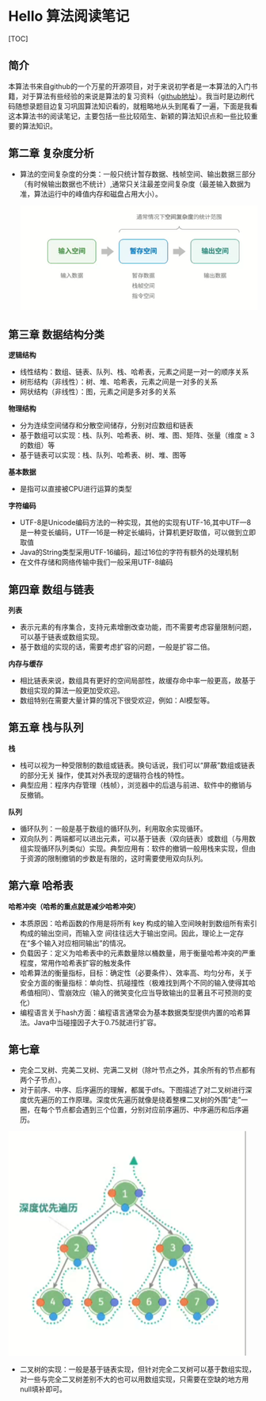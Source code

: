 # Hello 算法阅读笔记

[TOC]

## 简介

本算法书来自github的一个万星的开源项目，对于来说初学者是一本算法的入门书籍，对于算法有些经验的来说是算法的复习资料（[github地址](https://github.com/krahets/hello-algo)）。我当时是边刷代码随想录题目边复习巩固算法知识看的，就粗略地从头到尾看了一遍，下面是我看这本算法书的阅读笔记，主要包括一些比较陌生、新颖的算法知识点和一些比较重要的算法知识。

## 第二章 复杂度分析

* 算法的空间复杂度的分类：一般只统计暂存数据、栈帧空间、输出数据三部分（有时候输出数据也不统计）,通常只关注最差空间复杂度（最差输入数据为准，算法运行中的峰值内存和磁盘占用大小）。

  ![image-20240129002353827](../images/ReadingNote1.png)

## 第三章 数据结构分类

**逻辑结构**

* 线性结构：数组、链表、队列、栈、哈希表，元素之间是一对一的顺序关系
* 树形结构（非线性）：树、堆、哈希表，元素之间是一对多的关系
* 网状结构（非线性）：图，元素之间是多对多的关系

**物理结构**

* 分为连续空间储存和分散空间储存，分别对应数组和链表
* 基于数组可以实现：栈、队列、哈希表、树、堆、图、矩阵、张量（维度 ≥ 3 的数组）等
* 基于链表可以实现：栈、队列、哈希表、树、堆、图等

**基本数据**

* 是指可以直接被CPU进行运算的类型

**字符编码**

* UTF-8是Unicode编码方法的一种实现，其他的实现有UTF-16,其中UTF—8是一种变长编码，UTF—16是一种定长编码，计算机更好取值，可以做到立即取值
* Java的String类型采用UTF-16编码，超过16位的字符有额外的处理机制
* 在文件存储和网络传输中我们一般采用UTF-8编码

## 第四章 数组与链表

**列表**

* 表示元素的有序集合，支持元素增删改查功能，而不需要考虑容量限制问题，可以基于链表或数组实现。
* 基于数组的实现的话，需要考虑扩容的问题，一般是扩容二倍。

**内存与缓存**

* 相比链表来说，数组具有更好的空间局部性，故缓存命中率一般更高，故基于数组实现的算法一般更加受欢迎。
* 数组特别在需要大量计算的情况下很受欢迎，例如：AI模型等。

## 第五章 栈与队列

**栈**

* 栈可以视为一种受限制的数组或链表。换句话说，我们可以“屏蔽”数组或链表的部分无关 操作，使其对外表现的逻辑符合栈的特性。
* 典型应用：程序内存管理（栈帧），浏览器中的后退与前进、软件中的撤销与反撤销。

**队列**

* 循环队列：一般是基于数组的循环队列，利用取余实现循环。
* 双向队列：两端都可以进出元素，可以基于链表（双向链表）或数组（与用数组实现循环队列类似）实现。典型应用有：软件的撤销一般用栈来实现，但由于资源的限制撤销的步数是有限的，这时需要使用双向队列。

## 第六章 哈希表

**哈希冲突（哈希的重点就是减少哈希冲突）**

* 本质原因：哈希函数的作用是将所有 key 构成的输入空间映射到数组所有索引构成的输出空间，而输入空 间往往远大于输出空间。因此，理论上一定存在“多个输入对应相同输出”的情况。
* 负载因子：定义为哈希表中的元素数量除以桶数量，用于衡量哈希冲突的严重程度，常用作哈希表扩容的触发条件
* 哈希算法的衡量指标，目标：确定性（必要条件）、效率高、均匀分布，关于安全方面的衡量指标：单向性、抗碰撞性（极难找到两个不同的输入使得其哈希值相同）、雪崩效应（输入的微笑变化应当导致输出的显著且不可预测的变化）
* 编程语言关于hash方面：编程语言通常会为基本数据类型提供内置的哈希算法。Java中当碰撞因子大于0.75就进行扩容。

## 第七章

* 完全二叉树、完美二叉树、完满二叉树（除叶节点之外，其余所有的节点都有两个子节点）。
* 对于前序、中序、后序遍历的理解，都属于dfs。下图描述了对二叉树进行深度优先遍历的工作原理。深度优先遍历就像是绕着整棵二叉树的外围“走”一 圈，在每个节点都会遇到三个位置，分别对应前序遍历、中序遍历和后序遍历。

<img src="../images/ReadingNote2.png" alt="image-20240201114945272" style="zoom: 150%;" />

* 二叉树的实现：一般是基于链表实现，但针对完全二叉树可以基于数组实现，对一些与完全二叉树差别不大的也可以用数组实现，只需要在空缺的地方用null填补即可。
